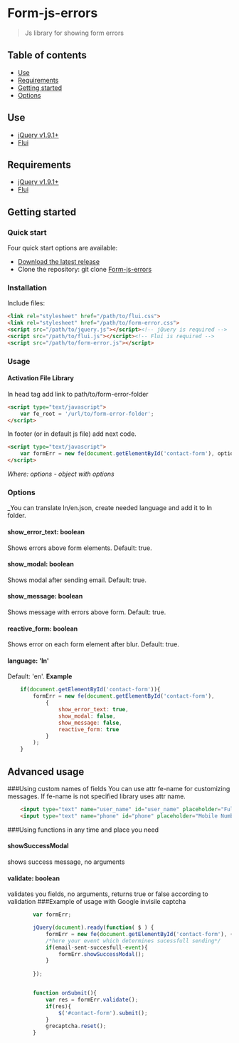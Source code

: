 # Form-js-errors
>Js library for showing form errors
## Table of contents
* [Use](#use)
* [Requirements](#requirements)
* [Getting started](#getting-started)
* [Options](#options)
## Use
* [jQuery v1.9.1+](https://jquery.com/)
* [Flui](https://github.com/Ajjya/File-library/tree/master/js/media-library/flui)
## Requirements
* [jQuery v1.9.1+](https://jquery.com/)
* [Flui](https://github.com/Ajjya/File-library/tree/master/js/media-library/flui)
## Getting started
### Quick start
Four quick start options are available:
* [Download the latest release](https://github.com/Ajjya/Form-js-errors/archive/master.zip)
* Clone the repository: git clone [Form-js-errors](https://github.com/Ajjya/Form-js-errors.git)
### Installation
Include files:
```html
<link rel="stylesheet" href="/path/to/flui.css">
<link rel="stylesheet" href="/path/to/form-error.css">
<script src="/path/to/jquery.js"></script><!-- jQuery is required -->
<script src="/path/to/flui.js"></script><!-- Flui is required -->
<script src="/path/to/form-error.js"></script>
```
### Usage
#### Activation File Library
In head tag add link to path/to/form-error-folder
```html
<script type="text/javascript">
	var fe_root = '/url/to/form-error-folder';
</script>
```
In footer (or in default js file) add next code.
```html
<script type="text/javascript">
	var formErr = new fe(document.getElementById('contact-form'), options);
</script>
```
_Where:_
_options - object with options_
### Options
_You can translate ln/en.json, create needed language and add it to ln folder.
#### show_error_text: boolean
Shows errors above form elements. Default: true.
#### show_modal: boolean
Shows modal after sending email. Default: true.
#### show_message: boolean
Shows message with errors above form. Default: true.
#### reactive_form: boolean
Shows error on each form element after blur. Default: true.
#### language: 'ln'
Default: 'en'.
**Example**
```js
	if(document.getElementById('contact-form')){
		formErr = new fe(document.getElementById('contact-form'), 
			{
				show_error_text: true,
				show_modal: false,
				show_message: false,
				reactive_form: true
			}
		);
	} 
```
## Advanced usage
###Using custom names of fields
You can use attr fe-name for customizing messages. If fe-name is not specified library uses attr name.
```html
	<input type="text" name="user_name" id="user_name" placeholder="Full Name" value="" fe-name="Full Name" required>
	<input type="text" name="phone" id="phone" placeholder="Mobile Number" value="" fe-name="Mobile Number" required>
```
###Using functions in any time and place you need
#### showSuccessModal
shows success message, no arguments
#### validate: boolean
validates you fields, no arguments, returns true or false according to validation
###Example of usage with Google invisile captcha
```js
		var formErr;

		jQuery(document).ready(function( $ ) {
			formErr = new fe(document.getElementById('contact-form'), {'show_message': false});
			/*here your event which determines sucessfull sending*/
			if(email-sent-succesfull-event){
				formErr.showSuccessModal();
			}
			
		});


		function onSubmit(){
			var res = formErr.validate();
			if(res){
				$('#contact-form').submit();
			}
			grecaptcha.reset();
		}
```

